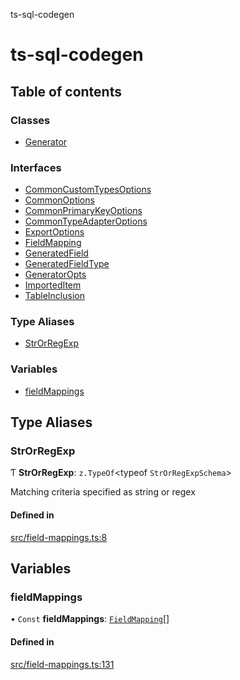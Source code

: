 ts-sql-codegen

# ts-sql-codegen

## Table of contents

### Classes

- [Generator](classes/Generator.md)

### Interfaces

- [CommonCustomTypesOptions](interfaces/CommonCustomTypesOptions.md)
- [CommonOptions](interfaces/CommonOptions.md)
- [CommonPrimaryKeyOptions](interfaces/CommonPrimaryKeyOptions.md)
- [CommonTypeAdapterOptions](interfaces/CommonTypeAdapterOptions.md)
- [ExportOptions](interfaces/ExportOptions.md)
- [FieldMapping](interfaces/FieldMapping.md)
- [GeneratedField](interfaces/GeneratedField.md)
- [GeneratedFieldType](interfaces/GeneratedFieldType.md)
- [GeneratorOpts](interfaces/GeneratorOpts.md)
- [ImportedItem](interfaces/ImportedItem.md)
- [TableInclusion](interfaces/TableInclusion.md)

### Type Aliases

- [StrOrRegExp](README.md#strorregexp)

### Variables

- [fieldMappings](README.md#fieldmappings)

## Type Aliases

### StrOrRegExp

Ƭ **StrOrRegExp**: `z.TypeOf`\<typeof `StrOrRegExpSchema`\>

Matching criteria specified as string or regex

#### Defined in

[src/field-mappings.ts:8](https://github.com/lorefnon/ts-sql-codegen/blob/7fbf2a8eefc564235a09365113d5ea88b70cfc39/src/field-mappings.ts#L8)

## Variables

### fieldMappings

• `Const` **fieldMappings**: [`FieldMapping`](interfaces/FieldMapping.md)[]

#### Defined in

[src/field-mappings.ts:131](https://github.com/lorefnon/ts-sql-codegen/blob/7fbf2a8eefc564235a09365113d5ea88b70cfc39/src/field-mappings.ts#L131)
